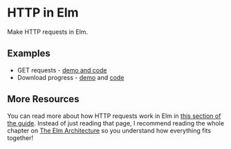 # HTTP in Elm

Make HTTP requests in Elm.


## Examples

  - GET requests - [demo and code](http://elm-lang.org/examples/http)
  - Download progress - [demo](https://hirafuji.com.br/elm/http-progress-example/) and [code](https://gist.github.com/pablohirafuji/fa373d07c42016756d5bca28962008c4)


## More Resources

You can read more about how HTTP requests work in Elm in [this section of the guide](https://guide.elm-lang.org/architecture/effects/http.html). Instead of just reading that page, I recommend reading the whole chapter on [The Elm Architecture](https://guide.elm-lang.org/architecture/) so you understand how everything fits together!